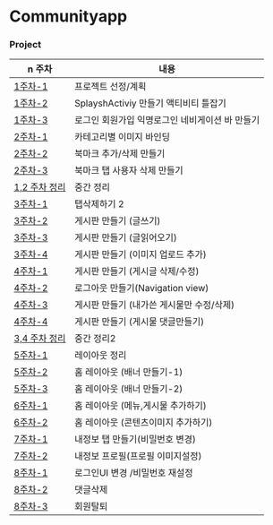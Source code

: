 # Communityapp

### Project

| n 주차 |내용  | 
|---------|---------|
|  [1주차-1](https://github.com/younghyeok-k/Communityapp/blob/main/Review/week1.md)   | 프로젝트 선정/계획  | 
|[1주차-2](https://github.com/younghyeok-k/Communityapp/blob/main/Review/week1-1.md)   | SplayshActiviy 만들기 액티비티 틀잡기  | 
|  [1주차-3](https://github.com/younghyeok-k/Communityapp/blob/main/Review/week1-3.md)   | 로그인 회원가입 익명로그인 네비게이션 바 만들기  | 
|  [2주차-1](https://github.com/younghyeok-k/Communityapp/blob/main/Review/week2-1.md)| 카테고리별 이미지 바인딩  | 
| [2주차-2](https://github.com/younghyeok-k/Communityapp/blob/main/Review/week2-2.md)  | 북마크 추가/삭제 만들기  | 
| [2주차-3](https://github.com/younghyeok-k/Communityapp/blob/main/Review/week2-3.md)   | 북마크 탭 사용자 삭제 만들기  | 
|  [1,2 주차 정리](https://github.com/younghyeok-k/Communityapp/blob/main/Review/week2.md)   | 중간  정리  | 
|  [3주차-1](https://github.com/younghyeok-k/Communityapp/blob/main/Review/week3-1.md)   | 탭삭제하기 2|
|  [3주차-2](https://github.com/younghyeok-k/Communityapp/blob/main/Review/week3-2.md)   |게시판 만들기 (글쓰기)|
|  [3주차-3](https://github.com/younghyeok-k/Communityapp/blob/main/Review/week3-3.md)   |게시판 만들기 (글읽어오기)|
|  [3주차-4](https://github.com/younghyeok-k/Communityapp/blob/main/Review/week3-4.md)   |게시판 만들기 (이미지 업로드 추가)|
|  [4주차-1](https://github.com/younghyeok-k/Communityapp/blob/main/Review/week4-1.md)   |게시판 만들기 (게시글 삭제/수정)|
|  [4주차-2](https://github.com/younghyeok-k/Communityapp/blob/main/Review/week4-2.md)   |로그아웃 만들기(Navigation view)|
|  [4주차-3](https://github.com/younghyeok-k/Communityapp/blob/main/Review/week4-3.md)   |게시판 만들기 (내가쓴 게시물만 수정/삭제)|
|  [4주차-4](https://github.com/younghyeok-k/Communityapp/blob/main/Review/week4-4.md)   |게시판 만들기 (게시물 댓글만들기)|
|  [3,4 주차 정리](https://github.com/younghyeok-k/Communityapp/blob/main/Review/week4-5.md)   |중간  정리2|
|  [5주차-1](https://github.com/younghyeok-k/Communityapp/blob/main/Review/week5-1.md)   | 레이아웃 정리|
|  [5주차-2](https://github.com/younghyeok-k/Communityapp/blob/main/Review/week5-2.md)   | 홈 레이아웃 (배너 만들기-1)|
|  [5주차-3](https://github.com/younghyeok-k/Communityapp/blob/main/Review/week5-3.md)   | 홈 레이아웃 (배너 만들기-2)|
|  [6주차-1](https://github.com/younghyeok-k/Communityapp/blob/main/Review/week6-1.md)   | 홈 레이아웃 (메뉴,게시물 추가하기)|
|  [6주차-2](https://github.com/younghyeok-k/Communityapp/blob/main/Review/week6-2.md)   | 홈 레이아웃 (콘텐츠이미지 추가하기)|
|  [7주차-1](https://github.com/younghyeok-k/Communityapp/blob/main/Review/week6-3.md)   | 내정보 탭 만들기(비밀번호 변경)|
|  [7주차-2](https://github.com/younghyeok-k/Communityapp/blob/main/Review/week7-2.md)   |내정보 프로필(프로필 이미지설정)  |
|  [8주차-1](https://github.com/younghyeok-k/Communityapp/blob/main/Review/week8-1.md)   |로그인UI 변경 /비밀번호 재설정  |
|  [8주차-2](https://github.com/younghyeok-k/Communityapp/blob/main/Review/week8-2.md)   |댓글삭제  |
|  [8주차-3](https://github.com/younghyeok-k/Communityapp/blob/main/Review/week8-3.md)   |회원탈퇴  |









